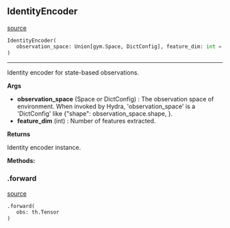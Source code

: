 #


## IdentityEncoder
[source](https://github.com/RLE-Foundation/Hsuanwu/blob/main/hsuanwu/xploit/encoder/identity_encoder.py/#L11)
```python 
IdentityEncoder(
   observation_space: Union[gym.Space, DictConfig], feature_dim: int = 64
)
```


---
Identity encoder for state-based observations.


**Args**

* **observation_space** (Space or DictConfig) : The observation space of environment. When invoked by Hydra,
    'observation_space' is a 'DictConfig' like {"shape": observation_space.shape, }.
* **feature_dim** (int) : Number of features extracted.


**Returns**

Identity encoder instance.


**Methods:**


### .forward
[source](https://github.com/RLE-Foundation/Hsuanwu/blob/main/hsuanwu/xploit/encoder/identity_encoder.py/#L31)
```python
.forward(
   obs: th.Tensor
)
```

